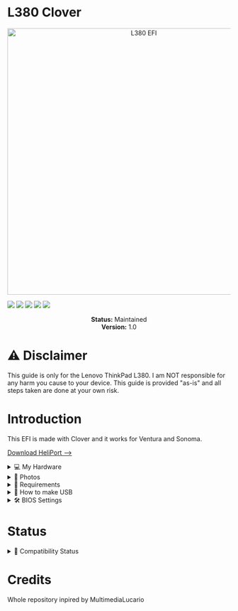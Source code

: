 # L380 Clover
<p align="center">
  <img src="https://github.com/user-attachments/assets/aa5c1f8e-4101-4290-8275-bb3cde5530f5" alt="L380 EFI" width="600"/>
</p>


<!-- Badges -->
<p>
  <img src="https://img.shields.io/badge/macOS-Big%20Sur-red" />
  <img src="https://img.shields.io/badge/macOS-Monterey-pink" />
  <img src="https://img.shields.io/badge/macOS-Ventura-orange" />
  <img src="https://img.shields.io/badge/macOS-Sonoma-green" />
  <img src="https://img.shields.io/badge/license-MIT-purple" />
</p>

<p align="center">
  <strong>Status:</strong> Maintained<br>
  <strong>Version:</strong> 1.0
</p>

# ⚠️ Disclaimer
This guide is only for the Lenovo ThinkPad L380. I am NOT responsible for any harm you cause to your device. This guide is provided "as-is" and all steps taken are done at your own risk.

# Introduction
This EFI is made with Clover and it works for Ventura and Sonoma.

[Download HeliPort -->](https://github.com/OpenIntelWireless/HeliPort/releases/download/v1.5.0/HeliPort.dmg)

<details>
  <summary>💻 My Hardware</summary>
  
| Category  | Component                   |
|-----------|-----------------------------|
| CPU       | Intel Core i5-8350U          |
| GPU       | Intel UHD Graphics 620       |
| SSD       | Intel 256GB M.2 SSD          |
| Memory    | 16GB DDR4 2400Mhz            |
| Camera    | 720p Camera                  |
| WiFi & BT | Intel 18265 Wifi (HeliPort)  |

</details>

<details>
  <summary>📸 Photos</summary>
  
  ![P7010069](https://github.com/user-attachments/assets/5e346b60-59d2-4c5d-bf8d-dd354759a186)

</details>

<details>
  <summary>🔧 Requirements</summary>

  - Lenovo ThinkPad L380  
  - 32GB Flash Drive  
  - Windows PC with Python  
  - An internet connection  
  - MiniTool Partition Wizard  
  - Balena Etcher  
  - [Sonoma](https://www.mediafire.com/file/8eq9rjvf9ef2xju/Olarila+Sonoma+14.7.5.raw/file)  or [Ventura](https://www.mediafire.com/file/9g0bfwjsaffo925/Olarila+Ventura+13.7.6+22H625.raw/file) .raw file

</details>

<details>
  <summary>💾 How to make USB</summary>

  1. Flash the `.raw` file (Sonoma or Ventura) to your USB drive using **Balena Etcher**.  
  2. Open **MiniTool Partition Wizard**.  
  3. Right-click the 200MB EFI partition on the USB and select **"Assign letter"**.  
  4. Download and unzip this repository.  
  5. Delete all existing files from the USB's EFI partition.  
  6. Unzip .EFI and put the EFI folder in the EFI particion on the flash drive.

</details>

<details>
  <summary>🛠️ BIOS Settings</summary>

  Make sure the following settings are adjusted in your BIOS:

  - **Disable** Secure Boot  
  - **Disable** TPM (Trusted Platform Module)  
  - **Disable** Intel SGX (if available)  
  - **Enable** USB Boot  
  - **Enable** UEFI Boot Mode  
  - Set **SATA Controller Mode** to AHCI  
  - **Disable** Fast Boot  
  - Enable **Virtualization** (optional, for macOS performance)  

</details>

# Status
<details>
  <summary>🧩 Compatibility Status</summary>

| Feature             | Status       | Notes                                                  |
|---------------------|--------------|--------------------------------------------------------|
| Bootloader (Clover) | ✅ Working     | Stable boot with Ventura and Sonoma                   |
| Graphics Accel.     | ✅ Working     | Full acceleration with Intel UHD 620                  |
| Audio               | ✅ Working     | Internal speakers and headphone jack                  |
| HDMI                | ✅ Working     | Display output and audio over HDMI                    |
| Wi-Fi               | ✅ Working     | Using Intel 18265 with HeliPort                       |
| Bluetooth           | ✅ Working     | Detected and usable                                   |
| Sleep               | ✅ Working     | Works fine with lid close/wake                        |
| USB Ports           | ✅ Working     | All USB-A and USB-C ports function normally           |
| Battery Status      | ✅ Working     | Battery icon and % show in macOS                      |
| Trackpad/Keyboard   | ✅ Working     | With VoodooPS2Controller                              |
| Webcam              | ✅ Working     | macOS recognizes and uses it                          |
| iMessage/FaceTime   | 🔲 Not Tested  | I don't have an apple device to test it with          |
| Fingerprint Reader  | 🔲 Not Tested  | Not supported in macOS                                |
| Thunderbolt         | 🔲 Not Tested  | Untested                                              |
| SD Card Reader      | ❌ Not Workin  | Not tested — may require additional configuration     |
| Handoff/Airdrop     | ❌ Not Working | No native Wifi                                        |

</details>

# Credits
Whole repository inpired by MultimediaLucario 
